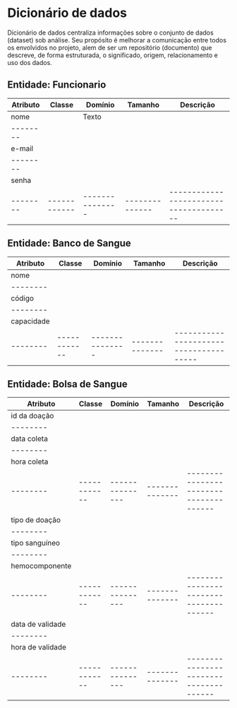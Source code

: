 # Dicionário de dados
Dicionário de dados centraliza informações sobre o conjunto de dados (dataset) sob análise. Seu propósito é melhorar a comunicação entre todos os envolvidos no projeto, alem de ser um repositório (documento) que descreve, de forma estruturada, o significado, origem, relacionamento e uso dos dados.

Entidade: Funcionario        
---------------------        
Atributo        | Classe     | Domínio       | Tamanho      | Descrição                            |
--------        |------------|---------------|--------------|--------------------------------------|
nome            |            | Texto         |              |                                      |
--------        |            |               |              |                                      |
e-mail          |            |               |              |                                      |
--------        |            |               |              |                                      |
senha           |            |               |              |                                      |
--------        |------------|---------------|--------------|--------------------------------------|


Entidade: Banco de Sangue
---------------------        
Atributo        | Classe     | Domínio       | Tamanho      | Descrição                            |
--------        |------------|---------------|--------------|--------------------------------------|
nome            |            |               |              |                                      |
--------        |            |               |              |                                      |
código          |            |               |              |                                      |
--------        |            |               |              |                                      |
capacidade      |            |               |              |                                      |
--------        |------------|---------------|--------------|--------------------------------------|

Entidade: Bolsa de Sangue
---------------------        
Atributo        | Classe     | Domínio       | Tamanho      | Descrição                            |
--------        |------------|---------------|--------------|--------------------------------------|
id da doação    |            |               |              |                                      |
--------        |            |               |              |                                      |
data coleta     |            |               |              |                                      |
--------        |            |               |              |                                      |
hora coleta     |            |               |              |                                      |
--------        |------------|---------------|--------------|--------------------------------------|
tipo de doação  |            |               |              |                                      |
--------        |            |               |              |                                      |
tipo sanguíneo  |            |               |              |                                      |
--------        |            |               |              |                                      |
hemocomponente  |            |               |              |                                      |
--------        |------------|---------------|--------------|--------------------------------------|
data de validade|            |               |              |                                      |
--------        |            |               |              |                                      |
hora de validade|            |               |              |                                      |
--------        |------------|---------------|--------------|--------------------------------------|

